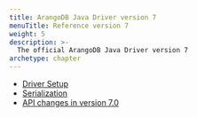 ```yaml
---
title: ArangoDB Java Driver version 7
menuTitle: Reference version 7
weight: 5
description: >-
  The official ArangoDB Java Driver version 7
archetype: chapter
---
```

- [Driver Setup](driver-setup.md)
- [Serialization](serialization.md)
- [API changes in version 7.0](changes-in-version-7.md)
